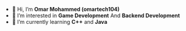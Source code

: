 - 👋 Hi, I’m **Omar Mohammed (omartech104)**
- 👀 I’m interested in **Game Development** And **Backend Development**
- 🌱 I’m currently learning **C++** and **Java**
